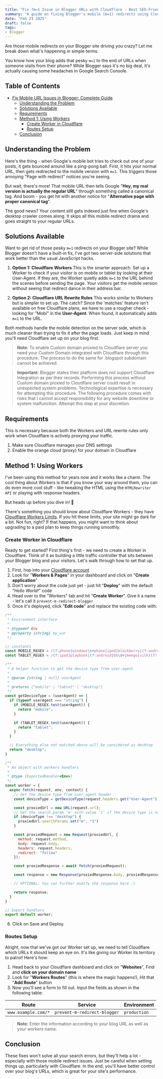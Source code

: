 ```yaml
---
title: "Fix ?m=1 Issue in Blogger URLs with Cloudflare - Best SEO-Friendly Solution"
summary: "A guide on fixing Blogger's mobile (m=1) redirects using Cloudflare Workers or URL rewrite rules, with step-by-step server-side implementation."
date: "Feb 23 2025"
draft: false
tags:
- Blogger
---
```


Are those mobile redirects on your Blogger site driving you crazy? Let me break down what's happening in simple terms.

You know how your blog adds that pesky `m=1` to the end of URLs when someone visits from their phone? While Blogger says it's no big deal, it's actually causing some headaches in Google Search Console.

## Table of Contents
- [Fix Mobile URL Issues in Blogger: Complete Guide](#fix-mobile-url-issues-in-blogger-complete-guide)
  - [Understanding the Problem](#understanding-the-problem)
  - [Solutions Available](#solutions-available)
  - [Requirements](#requirements)
  - [Method 1: Using Workers](#method-1-using-workers)
    - [Create Worker in Cloudflare](#create-worker-in-cloudflare)
    - [Routes Setup](#routes-setup)
  - [Conclusion](#conclusion)

## Understanding the Problem

Here's the thing - when Google's mobile bot tries to check out one of your posts, it gets bounced around like a ping-pong ball. First, it hits your normal URL, then gets redirected to the mobile version with `m=1`. This triggers those annoying "Page with redirect" notices you're seeing.

But wait, there's more! That mobile URL then tells Google "**Hey, my real version is actually the regular URL**" through something called a canonical tag. And boom - you get hit with another notice for "**Alternative page with proper canonical tag**".

The good news? Your content still gets indexed just fine when Google's desktop crawler comes along. It skips all this mobile redirect drama and goes straight to your regular URLs.

## Solutions Available

Want to get rid of those pesky `m=1` redirects on your Blogger site? While Blogger doesn't have a built-in fix, I've got two server-side solutions that work better than the usual JavaScript hacks.

1. **Option 1: Cloudflare Workers**
   This is the smarter approach. Set up a Worker to check if your visitor is on mobile or tablet by looking at their User-Agent. If they are, the Worker quietly adds `m=1` to the URL behind the scenes before sending the page. Your visitors get the mobile version without seeing that redirect dance in their address bar.

2. **Option 2: Cloudflare URL Rewrite Rules**
   This works similar to Workers but is simpler to set up. The catch? Since the 'matches' feature isn't available on free Cloudflare plans, we have to use a rougher check - looking for "Mobi" in the **User-Agent**. When found, it automatically adds `m=1` to the URL.

Both methods handle the mobile detection on the server side, which is much cleaner than trying to fix it after the page loads. Just keep in mind you'll need Cloudflare set up on your blog first.

> **Note**: To enable Custom domain proxied to Cloudflare server you need your Custom Domain integrated with Cloudflare through this procedure. The process to do the same for .blogspot subdomain cannot be achieved.

> **Important**: Blogger states their platform does not support Cloudflare Integration as per their records. Performing this process without Custom domain proxied to Cloudflare server could result in unexpected system problems. Technological expertise is necessary for attempting this procedure. The following procedure comes with risks that I cannot accept responsibility for any website downtime or system malfunction. Attempt this step at your discretion.

## Requirements

This is necessary because both the Workers and URL rewrite rules only work when Cloudflare is actively proxying your traffic.

1. Make sure Cloudflare manages your DNS settings
2. Enable the orange cloud (proxy) for your domain in Cloudflare

## Method 1: Using Workers

I've been using this method for years now and it works like a charm. The cool thing about Workers is that if you know your way around them, you can do even more cool stuff - like tweaking the HTML using the `HTMLRewriter API` or playing with response headers.

But heads up before you dive in! 👋

There's something you should know about Cloudflare Workers - they have [Cloudflare Workers Limits](https://developers.cloudflare.com/workers/platform/limits/). If you hit these limits, your site might go dark for a bit. Not fun, right? If that happens, you might want to think about upgrading to a paid plan to keep things running smoothly.

### Create Worker in Cloudflare

Ready to get started? First thing's first - we need to create a Worker in Cloudflare. Think of it as building a little traffic controller that sits between your Blogger blog and your visitors. Let's walk through how to set that up.

1. First, hop into your [Cloudflare account](https://www.cloudflare.com/)
2. Look for "**Workers & Pages**" in your dashboard and click on "**Create application**"
3. Don't worry about the code just yet - just hit "**Deploy**" with the default "*Hello World!*" code
4. Head over to the "Workers" tab and hit "**Create Worker**". Give it a name - let's call it `prevent-m-redirect-blogger`
5. Once it's deployed, click "**Edit code**" and replace the existing code with:

```javascript
/**
 * Environment interface
 * 
 * @typedef Env
 * @property {string} my_var
 */

// constants
const MOBILE_REGEX = /(?:phone|windows\s+phone|ipod|blackberry|(?:android|bb\d+|meego|silk|googlebot) .+? mobile|palm|windows\s+ce|opera\ mini|avantgo|mobilesafari|docomo|KAIOS)/i;
const TABLET_REGEX = /(?:ipad|playbook|(?:android|bb\d+|meego|silk)(?! .+? mobile))/i;

/**
 * A helper function to get the device type from user-agent
 * 
 * @param {string | null} userAgent
 * 
 * @returns {"mobile" | "tablet" | "desktop"}
 */
const getDeviceType = (userAgent) => {
  if (typeof userAgent === "string") {
    if (MOBILE_REGEX.test(userAgent)) {
      return "mobile";
    }

    if (TABLET_REGEX.test(userAgent)) {
      return "tablet";
    }
  }

  // Everything else not matched above will be considered as desktop
  return "desktop";
}

/**
 * An object with workers handlers
 * 
 * @type {ExportedHandler<Env>}
 */
const worker = {
  async fetch(request, env, context) {
    // Get the device type from user-agent header
    const deviceType = getDeviceType(request.headers.get("User-Agent"));

    const proxiedUrl = new URL(request.url);
    // Set the search param 'm' with value '1' if the device type is not 'desktop'
    if (deviceType !== "desktop") {
      proxiedUrl.searchParams.set("m", "1")
    }

    const proxiedRequest = new Request(proxiedUrl, {
      method: request.method,
      body: request.body,
      headers: request.headers,
      redirect: "follow"
    });

    const proxiedResponse = await fetch(proxiedRequest);

    const response = new Response(proxiedResponse.body, proxiedResponse);

    // OPTIONAL: You can further modify the response here :)

    return response;
  }
}

// Export handlers
export default worker;
```

6. Click on Save and Deploy.

### Routes Setup

Alright, now that we've got our Worker set up, we need to tell Cloudflare which URLs it should keep an eye on. It's like giving our Worker its territory to patrol! Here's how:

1. Head back to your Cloudflare dashboard and click on "**Websites**", Find and **click on your domain name**
2. Look for "**Workers Routes**" (this is where the magic happens!), Hit that "**Add Route**" button
3. Now you'll see a form to fill out. Input the fields as shown in the following table:

| Route | Service | Environment |
|-------|---------|------------|
| `www.example.com/*` | `prevent-m-redirect-blogger` | `production` |

> **Note**: Enter the information according to your blog URL as well as your workers name.

## Conclusion

These fixes won't solve all your search errors, but they'll help a lot - especially with those mobile redirect issues. Just be careful when setting things up, particularly with Cloudflare. In the end, you'll have better control over your blog's URLs, which is great for your site's performance.